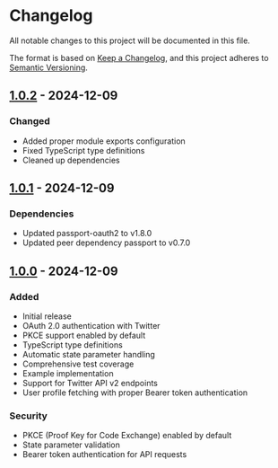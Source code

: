 # Changelog

All notable changes to this project will be documented in this file.

The format is based on [Keep a Changelog](https://keepachangelog.com/en/1.0.0/),
and this project adheres to [Semantic Versioning](https://semver.org/spec/v2.0.0.html).

## [1.0.2] - 2024-12-09

### Changed
- Added proper module exports configuration
- Fixed TypeScript type definitions
- Cleaned up dependencies

## [1.0.1] - 2024-12-09

### Dependencies
- Updated passport-oauth2 to v1.8.0
- Updated peer dependency passport to v0.7.0

## [1.0.0] - 2024-12-09

### Added
- Initial release
- OAuth 2.0 authentication with Twitter
- PKCE support enabled by default
- TypeScript type definitions
- Automatic state parameter handling
- Comprehensive test coverage
- Example implementation
- Support for Twitter API v2 endpoints
- User profile fetching with proper Bearer token authentication

### Security
- PKCE (Proof Key for Code Exchange) enabled by default
- State parameter validation
- Bearer token authentication for API requests

[1.0.2]: https://github.com/raviga-ai/passport-twitter-oauth2/releases/tag/v1.0.2
[1.0.1]: https://github.com/raviga/passport-twitter-oauth2/releases/tag/v1.0.1
[1.0.0]: https://github.com/raviga/passport-twitter-oauth2/releases/tag/v1.0.0 